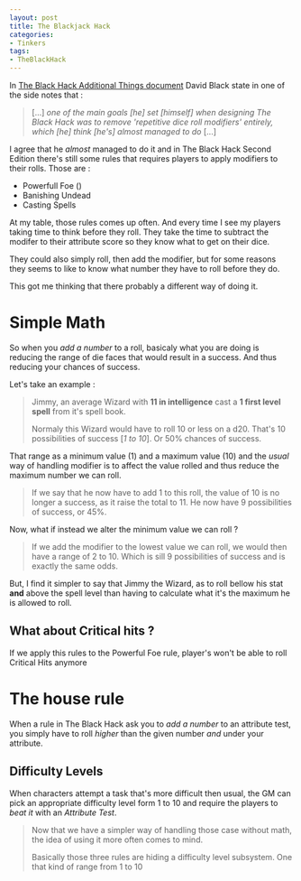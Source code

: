 ```yaml
---
layout: post
title: The Blackjack Hack
categories: 
- Tinkers
tags: 
- TheBlackHack
---
```


In [The Black Hack Additional Things document](http://dngnsndrgns.blogspot.com/2016/05/additional-things.html)  David Black state in one of the side notes that :

> [...] _one of the main goals [he] set [himself] when designing The Black Hack was to remove 'repetitive dice roll modifiers' entirely, which [he] think [he's] almost managed to do_ [...]

I agree that he _almost_ managed to do it and in The Black Hack Second Edition there's still some rules that requires players to apply modifiers to their rolls. Those are : 
 * Powerfull Foe ([]())
 * Banishing Undead
 * Casting Spells

At my table, those rules comes up often. And  every time I see my players taking time to think before they roll. They take the time to subtract the modifer to their attribute score so they know what to get on their dice.
 
They could also simply roll, then add the modifier, but for some reasons they seems to like to know what number they have to roll before they do.  

This got me thinking that there probably a different way of doing it. 

# Simple Math

So when you _add a number_ to a roll, basicaly what you are doing is reducing the range of die faces that would result in a success. And thus reducing your chances of success.

Let's take an example :

> Jimmy, an average Wizard with **11 in intelligence** cast a **1 first level spell** from it's spell book.
> 
> Normaly this Wizard would have to roll  10 or less on a d20. That's 10 possibilities of success  [_1 to 10_]. Or 50% chances of success. 

That range as a minimum value (1) and a maximum value (10) and the _usual_ way of handling modifier is to affect the value rolled and thus reduce the maximum number we can roll. 

> If we say that he now have to add 1 to this roll, the value of 10 is no longer a success, as it raise the total to 11. He now have 9 possibilities of success, or 45%.

Now, what if instead we alter the minimum value we can roll ? 

> If we add the modifier to the lowest value we can roll, we would then have a range of 2 to 10. Which is sill 9 possibilities of success and is exactly the same odds. 

But, I find it simpler to say that Jimmy the Wizard, as to roll bellow his stat **and** above the spell level than having to calculate what it's the maximum he is allowed to roll.

## What about Critical hits ?

If we apply this rules to the Powerful Foe rule, player's won't be able to roll Critical Hits anymore

# The house rule

When a rule in The Black Hack ask you to _add a number_ to an attribute test, you simply have to roll _higher_ than the given number _and_ under your attribute.

## Difficulty Levels

When characters attempt a task that's more difficult then usual, the GM can pick an appropriate difficulty level form  1 to 10 and require the players to _beat it_ with an _Attribute Test_.

> Now that we have a simpler way of handling those case without math, the idea of using it more often comes to mind.
> 
> Basically those three rules are hiding a difficulty level subsystem. One that kind of range from 1 to 10



<!--stackedit_data:
eyJoaXN0b3J5IjpbLTE5NDMzOTU1MTAsLTEzNzc0MjY3MjYsND
c2NTkzMzE2LDI5MjUyODY3LDEzNTgxMDAwMywtMTk5NTY0MzYy
MywxOTAwNzUyMzM4LC01NzkxNDQ1MjYsMTcxNTM5Njk4MiwtNT
A0MzMwMzk5LC0xMTM5ODU1OTg3LC0zOTc2NTI1OTUsMTI0NDgy
ODk4MSwtMTkzMDA5ODU4MSwxOTQyMjM5OTM3LC02MDI4MDkwNT
YsMTM1ODgxMDMzOSwtMTE0MDM0MTQxNCwtMTQ4NDQyNTk4Niwt
NjczNTE5MTgwXX0=
-->